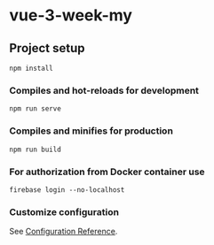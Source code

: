 # vue-3-week-my

## Project setup
```
npm install
```

### Compiles and hot-reloads for development
```
npm run serve
```

### Compiles and minifies for production
```
npm run build
```

### For authorization from Docker container use
```
firebase login --no-localhost
```
### Customize configuration
See [Configuration Reference](https://cli.vuejs.org/config/).
